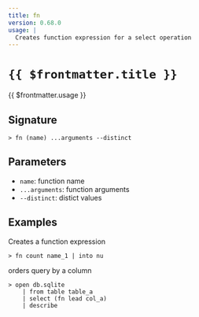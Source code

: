 ```yaml
---
title: fn
version: 0.68.0
usage: |
  Creates function expression for a select operation
---
```


# <code>{{ $frontmatter.title }}</code>

<div style='white-space: pre-wrap;'>{{ $frontmatter.usage }}</div>

## Signature

```> fn (name) ...arguments --distinct```

## Parameters

 -  `name`: function name
 -  `...arguments`: function arguments
 -  `--distinct`: distict values

## Examples

Creates a function expression
```shell
> fn count name_1 | into nu
```

orders query by a column
```shell
> open db.sqlite
    | from table table_a
    | select (fn lead col_a)
    | describe
```
